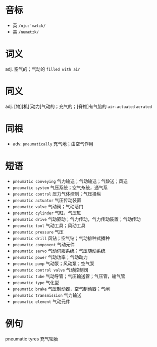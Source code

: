 # 音标

- 英 `/njuː'mætɪk/`
- 美 `/numætɪk/`

# 词义

adj. 空气的；气动的
`filled with air`

# 同义

adj. [物][机][动力]气动的；充气的；[脊椎]有气胎的
`air-actuated` `aerated`

# 同根

- adv. `pneumatically` 充气地；由空气作用

# 短语

- `pneumatic conveying` 气力输送；气动输送；气龄送；风送
- `pneumatic system` 气压系统；空气糸统，通气系
- `pneumatic control` 压力气体控制；气压操纵
- `pneumatic actuator` 气压传动装置
- `pneumatic valve` 气动阀；气动活门
- `pneumatic cylinder` 气缸，气压缸
- `pneumatic drive` 气动驱动；气力传动，气力传动装置；气动传动
- `pneumatic tool` 气动工具；风动工具
- `pneumatic pressure` 气压
- `pneumatic drill` 风钻；空气钻；气动排种式播种
- `pneumatic component` 气动元件
- `pneumatic servo` 气动伺服系统；气压随动系统
- `pneumatic power` 气动功率；气动动力
- `pneumatic pump` 气动泵；风动泵；空气泵
- `pneumatic control valve` 气动控制阀
- `pneumatic tube` 气动导管；气压输送管；气压管，输气管
- `pneumatic type` 气化型
- `pneumatic brake` 气压制动器，空气制动器；气闸
- `pneumatic transmission` 气力输送
- `pneumatic element` 气动元件

# 例句

pneumatic tyres
充气轮胎


